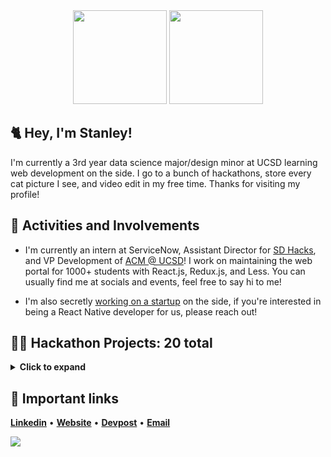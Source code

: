 <div align='center'>
  <img height="150px" width="150px" src="https://media.tenor.com/images/3b388fe03da271d2674faf85eb7c3fcd/tenor.gif">
  <img height="150px" width="150px" src="https://66.media.tumblr.com/72a3c45a9850923907d90e567ca91157/tumblr_puy185Olb61tawgedo1_400.gif">
</div>

## 🐈 Hey, I'm Stanley! 

I'm currently a 3rd year data science major/design minor at UCSD learning web development on the side. I go to a bunch of hackathons, store every cat picture I see, and video edit in my free time. Thanks for visiting my profile! 

## 🔷 Activities and Involvements

* I'm currently an intern at ServiceNow, Assistant Director for [SD Hacks](https://www.sdhacks.io/), and VP Development of [ACM @ UCSD](https://acmucsd.com/)! I work on maintaining the web portal for 1000+ students with React.js, Redux.js, and Less. You can usually find me at socials and events, feel free to say hi to me! 

 * I'm also secretly [working on a startup](https://wistly.io/) on the side, if you're interested in being a React Native developer for us, please reach out!
 
## 👨‍💻 Hackathon Projects: 20 total
<details>
<summary><strong>Click to expand</strong></summary>
  
    ⚠ This isn't fully updated yet! Check my devpost below for all of the projects 

1. __SD HACKS 2018: [✈️ Unravel Travel](https://github.com/leestanley/SDHacks2018)__
    * Front-end: Bootstrap, Sass, Javascript 

2. __Sac Hacks 2018: [📰 ReBias](https://github.com/leestanley/Sachacks-2018-rebias)__
    * Back-end: Flask, Pandas, Matplotlib 

3. __SBHacks 2019: [📹 YouScribe](https://github.com/leestanley/SBHacks-2019)__
    * Full-Stack: TextBlob, Flask, Clarifai, PyTube, HTML5, CSS3

4. __Hard Hacks 2019: [📸 Noggin Login](https://github.com/leestanley/SBHacks-2019)__
    * Back-end: OpenCV, Google Speech to text, Speech, and Storage API, TextBlob

5. __Webroot Coding Challenge 2019: [🎮 Webroot Game Algorithim](https://github.com/leestanley/Webroot)__
    * Back-end: Use of data structures - libraries and API's were not allowed 

6. __Slo Hacks 2019: [🏋️ Weight Buddies](https://github.com/jeffrey447/slohacks2k19)__
    * Full-Stack: Bootstrap, Sass, Javascript, React, Flask, MongoDB

7. __Hacktech 2019 [🥔 MarketPeel](https://github.com/leestanley/hacktech-2019)__
    * Back-end: Beautiful Soup, Flask, Flask-WTF

8. __LA Hacks 2019: [🔥 STOREM](https://lahacks2019-ff0ad.firebaseapp.com)__
    * 🥈 __LA Hacks 2nd Place for Google Cloud Platform__
    * Back-end: Firebase Realtime Database, Google Maps API

9. __HackXX 2019: [🏡 SafeHouse](https://devpost.com/software/safehouse-tlbey7)__
    * 🥉 __HackXX 3rd Place Overall__
    * Back-end: Twilio SMS API, Google Maps API, Firebase Firestore, Flask, WTForms

10. __HackSC 2019: [📦 Delivrr](https://devpost.com/software/delivrr)__
    * 📈 __Accepted under UCSD's Summer Incubator for startups__
    * Back-end: Node.js, Express.js, Firebase Realtime Database

11. __TwitchCon 2019: [📷 Twitch Throwbacks](https://devpost.com/software/twitch-throwbacks)__
    * 🗣️ __Presented on the TwitchDev channel for 1,400 viewers__
    * Front-end: React.js, Ant Design Library, Fetch

12. __SD Hacks 2019: [🔹 Vight](https://devpost.com/software/vight)__
    * Front-end: Front-end: React.js, Ant Design Library, Konva, ParticleJS

</details>

## :link: Important links
[__Linkedin__](https://www.linkedin.com/in/leestanleysg/) • [__Website__](https://leestanley.me) • [__Devpost__](https://devpost.com/leestanley) • [__Email__](mailto:stl005@ucsd.edu)

![](https://wifflegif.com/gifs/681441-one-day-ill-make-a-cream-heroes-gif)


<!--
**leestanley/leestanley** is a ✨ _special_ ✨ repository because its `README.md` (this file) appears on your GitHub profile.

Here are some ideas to get you started:

- 🔭 I’m currently working on ...
- 🌱 I’m currently learning ...
- 👯 I’m looking to collaborate on ...
- 🤔 I’m looking for help with ...
- 💬 Ask me about ...
- 📫 How to reach me: ...
- 😄 Pronouns: ...
- ⚡ Fun fact: ...
-->
